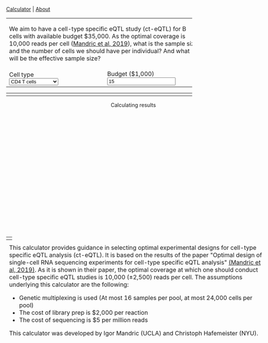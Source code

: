 

  [Calculator](index.md) |
  [About](about.md)



<head>
    <link rel="stylesheet" href="https://code.jquery.com/ui/1.12.1/themes/base/jquery-ui.css">
	<script src="https://cdn.plot.ly/plotly-latest.min.js"></script>
	<script src="https://code.jquery.com/jquery-3.1.1.min.js"></script>
	<script src="https://code.jquery.com/ui/1.12.1/jquery-ui.min.js"></script>
	<script src="https://underscorejs.org/underscore-min.js"></script>
	
</head>

<table id="inputTable">
	<tr>
		<td colspan="2">
			<p><div id="buttonPreset1"></div> We aim to have a cell-type specific eQTL study (ct-eQTL) for B cells with available budget $35,000. As the optimal coverage is 10,000 reads per cell (<a href="https://www.biorxiv.org/content/10.1101/766972v1">Mandric et al, 2019</a>), what is the sample size and the number of cells we should have per individual? And what will be the effective sample size?</p>
		</td>
	</tr>
	<tr valign="bottom">
		<td>
                        Cell type
			<div id="dropCelltype" style="width:250px;"></div>
    				<select name="celltype" id="celltype">
      					<option selected="selected">CD4 T cells</option>
      					<option>CD14+ Monocytes</option>
					<option>B cells</option>
					<option>CD8 T cells</option>
      					<option>NK cells</option>
      					<option>FCGR3A+ cells</option>
					<option>Megakaryocytes</option>
      					<option>Dendritic cells</option>
    				</select>
		</td>
		<td>
			Budget ($1,000)
			<div id="sliderBudget" style="width:250px;"></div><input type="text" id="inpBudget" value="15" />
		</td>
	</tr>
</table>



<table width="100%">
<tr>
<td valign="top" colspan="2">
<div id="results" style="width:689px;"></div>
</td>
</tr></table>

<div style="width:689px;height:350px;">
<div id="cat" style="width:689px;height:350px;position:absolute;display:flex;flex-direction:column;">
<div style="margin:0 auto;">Calculating results</div>
</div>
<div id="plot" style="width:689px;height:350px;position:absolute;"></div>
</div>

<table id="inputTable">
<tr>
<td colspan="2">
<div id="description" style="width:689px;position:absolute;">
<p>
		This calculator provides guidance in selecting optimal experimental designs for cell-type specific eQTL analysis (ct-eQTL). It is based on the results of the paper "Optimal design of single-cell RNA sequencing experiments for cell-type specific eQTL analysis" <a href="https://www.biorxiv.org/content/10.1101/766972v1">(Mandric et al, 2019)</a>. As it is shown in their paper, the optimal coverage at which one should conduct cell-type specific eQTL studies is 10,000 (±2,500) reads per cell. The assumptions underlying this calculator are the following:
<ul>
  			<li>Genetic multiplexing is used (At most 16 samples per pool, at most 24,000 cells per pool) </li>
  			<li>The cost of library prep is $2,000 per reaction</li>
  			<li>The cost of sequencing is $5 per million reads</li>
</ul> 
</p>
<p>
	This calculator was developed by Igor Mandric (UCLA) and Christoph Hafemeister (NYU).
</p>
</div>


<script>
// min, max, step, default
//var sampleSizeRange = [10, 1000, 1, 60];
var budgetRange = [10, 100, 1, 15];

var slopes = {"CD14+ Monocytes": 1.556, "CD4 T cells": 1.549, "B cells": 1.197, "CD8 T cells": 1.196, "NK cells": 1.239, "Megakaryocytes": 1.273, "FCGR3A+ cells": 1.304, "Dendritic cells": 1.180};
var intercepts = {"CD14+ Monocytes": 4.846, "CD4 T cells": 5.074, "B cells": 4.645, "CD8 T cells": 1.623, "NK cells": 2.763, "Megakaryocytes": 1.103, "FCGR3A+ cells": 3.614, "Dendritic cells": 2.875};


$("#cat").hide(0);

$("#inpBudget").val(budgetRange[3]);
//$("#inpSampleSize").val(sampleSizeRange[3]);
$("#celltype :selected").val("NK cells");

function loadPreset(values) {
	$("#inpBudget").val(values[0]);
	$("#inpSampleSize").val(values[1]);
        $('#celltype').val(values[2]);
	updateResults();
}

function checkInput(range, txtInp, sliderInp) {
	var value = parseFloat($(txtInp).val());
	if (isNaN(value)) value = range[3];
	if (value < range[0]) value = range[0];
	if (value > range[1]) value = range[1];
	$(txtInp).val(value);
	$(sliderInp).slider("option", "value", value);
}


function syncInput() {
	checkInput(budgetRange, "#inpBudget", "#sliderBudget");
	//checkInput(sampleSizeRange, "#inpSampleSize", "#sliderSampleSize");
        $("#celltype").selectmenu("refresh");
}


LIBRARY_PREP_COST = 2000
ILLUMINA_PER_MILLION = 5
MULTIFACTOR = 1.82
R = 0.5714286
M = 4.5997701e-6


function p(multi) {
    return multi / (M * (1 - multi));
}


function q(nr, multi){
    return - (nr * multi) / (R * M * (1 - multi));
}

function numCellsLoaded(cells, multi){
    return -0.5 * p(multi) - Math.sqrt(0.25 * p(multi) * p(multi) - q(cells, multi));
}

function multiplet_rate(ncl){
    return M * ncl;
}


function numCellsRecovered(cells, multi) {
    return R * numCellsLoaded(cells, multi);
}


function singlet_rate(ncl){
    return 1 - multiplet_rate(ncl);
}


function num_singlet(cells, multi) {
    return parseInt(singlet_rate(numCellsLoaded(cells, multi)) * numCellsRecovered(cells, multi));
}

function num_ident_multiplet(cells, multi){
    numMultiplet = numCellsRecovered(cells, multi) - num_singlet(cells, multi);
    return numMultiplet * (multi - 1) / multi;
}


function num_multiplet(cells, multi){
    return numCellsRecovered(cells, multi) - num_singlet(cells, multi);
}

function num_nonident_multiplet(cells, multi){
    return parseInt(num_multiplet(cells, multi) - num_ident_multiplet(cells, multi));
}


function readsX(cells, reads_pc, multi){
    nsing = num_singlet(cells, multi);
    nmult = num_multiplet(cells, multi);
    nidentmulti = num_nonident_multiplet(cells, multi);
    return parseInt(cells * reads_pc) / ((nsing / (nsing + MULTIFACTOR * nmult)) + (nidentmulti / (1/MULTIFACTOR * nsing + nmult)));
}


function singletAvgReadsX(cells, reads_pc, multi){
    rx = readsX(cells, reads_pc, multi);
    nsing = num_singlet(cells, multi);
    nmulti = num_multiplet(cells, multi);
    return parseInt(rx / (nsing + MULTIFACTOR * nmulti));
}

function multiAvgReadsX(cells, reads_pc, multi) {
    rx = readsX(cells, reads_pc, multi);
    nsing = num_singlet(cells, multi);
    nmulti = num_multiplet(cells, multi);
    return parseInt(rx / ((1/MULTIFACTOR) * nsing + nmulti));
}



function dichotomy(cells, money, multi, eps=0.00001){
    mini = 1
    maxi = 1000000
    var i;
    for (i=0; i < 20; i ++){
        midi = parseInt(0.5 * (mini + maxi));
        midi_reads = readsX(cells, midi, multi);
        money2 = midi_reads * ILLUMINA_PER_MILLION / 1000000;
        if (Math.abs((money2 - money) * 1.0 / money) < eps){
            return midi;
        }
        else if (money2 > money) {
            maxi = midi;
        }
        else if (money2 <= money) {
            mini = midi;
        }
    }
    return midi
}


function exp_design(budget, lo_cell, hi_cell, lo_p, hi_p, diff_cell=250, multi=8) {
    // ASSUMPTION 1: number of persons is divisible by multi(=16)
    // ASSUMPTION 2: number of cells is divisible by diff_cell(=250)
    design = {};
    pers = hi_p;
    while (pers >= lo_p) {
        seq_budget = budget - (pers / multi) * LIBRARY_PREP_COST;
        if (seq_budget < 0) {
            design[pers] = new Array();
            break;
        }
        // find budget per sequencing batch
        seq_batch_budget = seq_budget / (pers / multi);
        reads_pp = new Array();
        cn = hi_cell;
        while (cn >= lo_cell) {
            cells_batch = cn * multi;
            rpp = dichotomy(cells_batch, seq_batch_budget, multi);
            if (rpp > 0) {
                singlets_ = num_singlet(cells_batch, multi);
                nonident_multi_ = num_nonident_multiplet(cells_batch, multi);
                singlets_reads = singletAvgReadsX(cells_batch, rpp, multi);
                multiplets_reads = multiAvgReadsX(cells_batch, rpp, multi);
                singlets_pic = parseInt(singlets_ / multi);
                nonident_multi_pic = parseInt(nonident_multi_ / multi);
                reads_pp.push([cn, singlets_pic, nonident_multi_pic, singlets_reads, multiplets_reads]);
            cn -= diff_cell;
            }
        }
        if (reads_pp) {
            design[pers] = reads_pp;
        }
        pers -= multi;
    }
    return design
}


//var uu = exp_design(35000, 500, 2750, 40, 120);


function sum(arr){
  return arr.reduce(function(a,b){
    return a + b
  }, 0);
}

function getget(myObj, el) {
    if (el in myObj) {
        return myObj[el];
    }
    else {
        return 0;
    }
}

function exp_design_fixed_lane_capacity(budget, lo_cell, hi_cell, lo_p, hi_p, diff_cell=250, diff_person=8, capacity=24000, max_multi=16) {
    // ASSUMPTION 1: number of cells per lane is maximized
    // ASSUMPTION 2: maximum number of individuals multiplexed is 16
    // Put greedily cells into lanes taking care to not exceed the maximum lane capacity
    // and not to exceed number of multiplexed persons
    design = {};
    pers = hi_p;
    while (pers >= lo_p) {
        cn = hi_cell;
        reads_pp = new Array();
        while (cn >= lo_cell) {
            number_ind_per_lane = parseInt(capacity * 1.0 / cn);
            number_ind_per_lane = Math.min(number_ind_per_lane, max_multi);
            nr_batches = parseInt(pers * 1.0 / number_ind_per_lane);
            if (pers % number_ind_per_lane > 0) {
                nr_batches += 1;
            }
            number_ind_per_lane_approx = pers / nr_batches;
            total_seq_budget = budget - LIBRARY_PREP_COST * nr_batches;
            if (total_seq_budget <= 0) {
                break;
            }
            seq_budget_per_person = total_seq_budget / pers;
            batch_ind_info = new Array();
            var i;
            for (i = 0; i < nr_batches; i ++) {
                batch_ind_info.push(number_ind_per_lane_approx);
            }
            extras = pers - sum(batch_ind_info);
            //cyc = cycle(range(nr_batches)) # STOPPED HERE
            cyc = 0;
            while (extras > 0) {
                inc_batch = cyc % nr_batches;
                batch_ind_info[inc_batch] += 1;
                extras -= 1;
                cyc += 1;
            }
            batch_money_info = new Array();
            for (i = 0; i < batch_ind_info.length; i ++) {
                batch_money_info.push(seq_budget_per_person * batch_ind_info[i]);
            }
            info = new Array();
            for (i = 0; i < batch_ind_info.length; i ++) {
                v = batch_money_info[i];
                w = batch_ind_info[i];
                u = cn * w;
                rpp = dichotomy(u, v, w);
                if (rpp > 0) {
                    singlets_ = num_singlet(u, w);
                    nonident_multi_ = num_nonident_multiplet(u, w);
                    singlets_reads = singletAvgReadsX(u, rpp, w);
                    multiplets_reads = multiAvgReadsX(u, rpp, w);
                    singlets_pic = parseInt(singlets_ / w);
                    nonident_multi_pic = parseInt(nonident_multi_ / w);
                    info.push([w, cn, singlets_pic, nonident_multi_pic, singlets_reads, multiplets_reads]);
                }
            }
            if (info.length == batch_ind_info.length) {
                // group by batch cell count
                info_singlet_reads_dict = {};
                info_multiplet_reads_dict = {};
                info_singlets_pic_dict = {};
                info_nonident_multi_pic_dict = {};
                //for entry in info:
                for (i = 0; i < info.length; i ++) {
                    entry = info[i];
                    info_singlets_pic_dict[entry[2]] = getget(info_singlets_pic_dict, entry[2]) + entry[0];
                    info_nonident_multi_pic_dict[entry[3]] = getget(info_nonident_multi_pic_dict, entry[3]) + entry[0];
                    info_singlet_reads_dict[entry[4]] = getget(info_singlet_reads_dict, entry[4]) + entry[0];
                    info_multiplet_reads_dict[entry[5]] = getget(info_multiplet_reads_dict,entry[5]) + entry[0];
                }
                singlets_pic = 0;
                singlets_pic_sum = 0;
                for (const u in info_singlets_pic_dict) {
                    v = info_singlets_pic_dict[u];
                    singlets_pic += u * v;
                    singlets_pic_sum += v;
                }
                singlets_pic /= parseFloat(singlets_pic_sum);
                singlets_pic = parseInt(singlets_pic);
                nonident_multi_pic = 0;
                nonident_multi_pic_sum = 0;
                for (const u in info_nonident_multi_pic_dict) {
                    v = info_nonident_multi_pic_dict[u];
                    nonident_multi_pic += u * v;
                    nonident_multi_pic_sum += v;
                }
                nonident_multi_pic /= parseFloat(nonident_multi_pic_sum);
                nonident_multi_pic = parseInt(nonident_multi_pic);
                singlets_reads = 0;
                singlets_reads_sum = 0;
                for (const u in info_singlet_reads_dict) {
                    v = info_singlet_reads_dict[u];
                    singlets_reads += u * v;
                    singlets_reads_sum += v;
                }
                singlets_reads /= parseFloat(singlets_reads_sum);
                singlets_reads = parseInt(singlets_reads);
                multiplets_reads = 0;
                multiplets_reads_sum = 0;
                for (const u in info_multiplet_reads_dict) {
                    v = info_multiplet_reads_dict;
                    multiplets_reads += u * v;
                    multiplets_reads_sum += v;
                }
                multiplets_reads /= parseFloat(multiplets_reads_sum);
                multiplets_reads = parseInt(multiplets_reads);
                reads_pp.push([cn, singlets_pic, nonident_multi_pic, singlets_reads, multiplets_reads]);
            }
            cn -= diff_cell;
            if (reads_pp) {
                design[pers] = reads_pp;
            }
        }
        pers -= diff_person;
    }
    return design;
}


function optimal_designs(budget) {
    var lowCell = 500;
    var highCell = 2750;
    var lowInd = 10;
    var highInd = 1000;
    var uu = exp_design_fixed_lane_capacity(budget, lowCell, highCell, lowInd, highInd);
    good_ind = {};
    for (const u in uu) {
        var uarr = uu[u];
        var i;
        for (i = 0; i < uarr.length; i ++) {
            if ((uarr[i][3] > 7500) && (uarr[i][3] < 12500)) {
                //console.log(u, uarr[i][0]);
                if (u in good_ind) {
                    if (uarr[i][0] > good_ind[i]) {
                        good_ind[i] = uarr[i][0];
                    }
                }
                else {
                    good_ind[u] = uarr[i][0];
                }
            }
        }
    }
    console.log(good_ind);
    return good_ind;
}


function updateResults() {
    syncInput();
    myslope = slopes[$('#celltype :selected').text()];
    myintercept = intercepts[$('#celltype :selected').text()];
    mybudget = $('#inpBudget').val();

    var optimal = optimal_designs(parseInt(mybudget) * 1000);

    var ess = mybudget * myslope + myintercept;

    $("#results").empty();	
    //if (1 == 0) {
    //if (Object.keys(optimal).length > 0) {
    //    $("#results").append('<p>We recommend the following experimental designs:</p>');
    //    $("#results").append("<ul>");
    //    for (const ii in optimal) {
    //        $("#results").append("<li>" + ii + " individuals and " + optimal[ii] + " cells per individual</li>");
    //    }
    //    $("#results").append("</ul>");
    //}
    //else {
    //    $("#results").append('<p>Sorry, there was a problem</p>');
    //}
    //$("#results").append('<p>Effective Sample Size (ESS): '+Plotly.d3.format(",.r")(ess.toFixed(0))+'</p>');


    var inds = [];
    var cells = [];
    for (const ii in optimal) {
        inds.push(parseInt(ii));
        cells.push(parseInt(optimal[ii]));
    }

    var trace11 = {
        x: inds,
        y: cells,
        mode: 'markers+lines',
        type: 'scatter',
        marker: {size: 15},
        line: {dash: "dashdot"}
    };
    var maxind = Math.max.apply(null, inds) + 10;
    var minind = Math.min.apply(null, inds) - 10;
    var maxcell = Math.max.apply(null, cells) + 300;
    var mincell = Math.min.apply(null, cells) - 300;

    data = [trace11];
    var layout = {
        xaxis: {
        tickwidth: 4,
        ticklen: 8,
        range: [minind, maxind],
        tickfont: {
            size: 20,
            color: "green"
        },
        title: "Individuals",
        titlefont: {
            size: 25
        }
      },
      yaxis: {
        tickwidth: 4,
        ticklen: 8,
        range: [mincell, maxcell],
        tickfont: {
            size: 13,
            color: "green"
        },
        title: "Cells",
        titlefont: {
            size: 25
        }
      },
      title: {
          text: sprintf('Optimal Efective Sample Size: %s', Math.round(ess, 0)),
          font: {
              size: 24
          }
      }
    };
    //Plotly.newPlot('results', data, layout);
    var plotElem = document.getElementById('plot');
    Plotly.purge(plotElem);
    Plotly.plot(plotElem, data, layout, {displayModeBar: false});
}




$("#inputTable").find("td").css("padding", "12px");

$("#celltype").selectmenu({
	value: $("#celltype").val(),
        change: function(event, ui) {updateResults();},
});

$("#sliderBudget").slider({
	value: parseInt($("#inpBudget").val()),
	min: budgetRange[0],
	max: budgetRange[1],
	step: budgetRange[2],
	slide: function(event, ui) {$("#inpBudget").val(ui.value); updateResults();},
	stop: function(event, ui) {updateResults();},
});

//$("#sliderSampleSize").slider({
//	value: parseInt($("#inpSampleSize").val()),
//	min: sampleSizeRange[0],
//	max: sampleSizeRange[1],
//	step: sampleSizeRange[2],
//	slide: function(event, ui) {$("#inpSampleSize").val(ui.value); updateResults();},
//	stop: function(event, ui) {updateResults();},
//});


$("#buttonPreset1").button({label: 'Load preset'}).click(function() {loadPreset([35, 60, "B cells"]);});


$("#moreDetails").button({label: 'More detail'});
$("#moreDetails").click(function() {
	$(this).text(function(i, text){
    	return text === "More detail" ? "Less detail" : "More detail";
    });
    updateResults();
});

$(".ui-button").css('padding', 2);

var lazyUpdate = _.debounce(updateResults, 500);
$("input").keyup(lazyUpdate);

updateResults();

</script>



